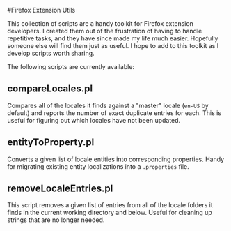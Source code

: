 #Firefox Extension Utils

This collection of scripts are a handy toolkit for Firefox extension developers.
I created them out of the frustration of having to handle repetitive tasks, and
they have since made my life much easier. Hopefully someone else will find them
just as useful. I hope to add to this toolkit as I develop scripts worth sharing.

The following scripts are currently available:

## compareLocales.pl

Compares all of the locales it finds against a "master" locale (`en-US` by default)
and reports the number of exact duplicate entries for each. This is useful for
figuring out which locales have not been updated.

## entityToProperty.pl

Converts a given list of locale entities into corresponding properties. Handy
for migrating existing entity localizations into a `.properties` file.

## removeLocaleEntries.pl

This script removes a given list of entries from all of the locale folders it
finds in the current working directory and below. Useful for cleaning up strings
that are no longer needed.
